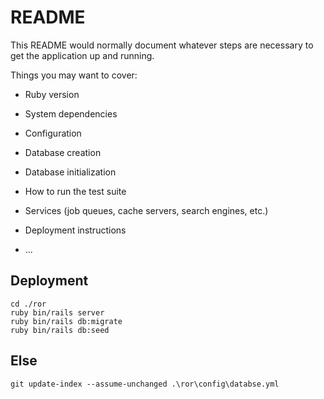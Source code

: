 # README

This README would normally document whatever steps are necessary to get the
application up and running.

Things you may want to cover:

* Ruby version

* System dependencies

* Configuration

* Database creation

* Database initialization

* How to run the test suite

* Services (job queues, cache servers, search engines, etc.)

* Deployment instructions

* ...

## Deployment

```shell
cd ./ror
ruby bin/rails server
ruby bin/rails db:migrate
ruby bin/rails db:seed
```

## Else

```shell
git update-index --assume-unchanged .\ror\config\databse.yml
```
